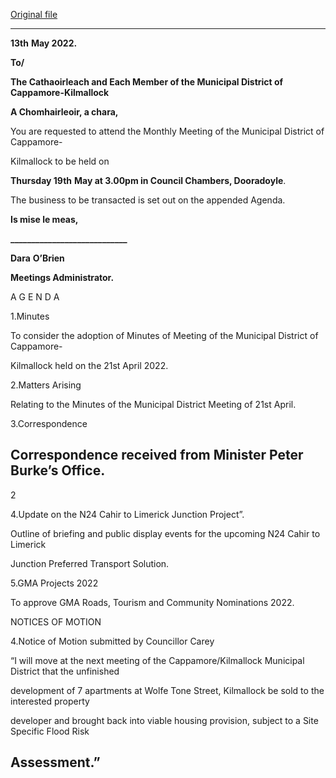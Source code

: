 [Original file](https://www.limerick.ie/sites/default/files/media/documents/2022-05/01%20Agenda%20for%20May%202022%20MD%20Meeting.pdf)

---
**13th** **May 2022.**

**To/**

**The Cathaoirleach and Each Member of the Municipal District of Cappamore-Kilmallock**

**A Chomhairleoir, a chara,**

You are requested to attend the Monthly Meeting of the Municipal District of Cappamore-

Kilmallock to be held on

**Thursday 19th** **May at 3.00pm in Council Chambers, Dooradoyle**.

The business to be transacted is set out on the appended Agenda.

**Is mise le meas,**

**\_\_\_\_\_\_\_\_\_\_\_\_\_\_\_\_\_\_\_\_\_\_\_\_\_\_\_\_**

**Dara** **O’Brien**

**Meetings Administrator.**

A G E N D A

1.Minutes

To consider the adoption of Minutes of Meeting of the Municipal District of Cappamore-

Kilmallock held on the 21st April 2022.

2.Matters Arising

Relating to the Minutes of the Municipal District Meeting of 21st April.

3.Correspondence

Correspondence received from Minister Peter Burke’s Office.
---
2

4.Update on the N24 Cahir to Limerick Junction Project”.

Outline of briefing and public display events for the upcoming N24 Cahir to Limerick

Junction Preferred Transport Solution.

5.GMA Projects 2022

To approve GMA Roads, Tourism and Community Nominations 2022.

NOTICES OF MOTION

4.Notice of Motion submitted by Councillor Carey

“I will move at the next meeting of the Cappamore/Kilmallock Municipal District that the unfinished

development of 7 apartments at Wolfe Tone Street, Kilmallock be sold to the interested property

developer and brought back into viable housing provision, subject to a Site Specific Flood Risk

Assessment.”
---

